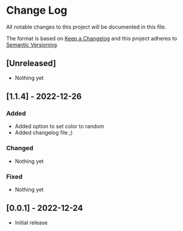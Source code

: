 # Change Log

All notable changes to this project will be documented in this file.

The format is based on [Keep a Changelog](http://keepachangelog.com/)
and this project adheres to [Semantic Versioning](http://semver.org/).

## [Unreleased]

- Nothing yet

## [1.1.4] - 2022-12-26

### Added

- Added option to set color to random
- Added changelog file ;)

### Changed

- Nothing yet

### Fixed

- Nothing yet

## [0.0.1] - 2022-12-24

- Initial release
